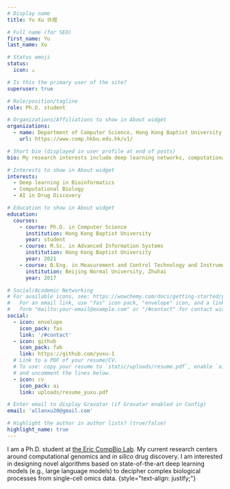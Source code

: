 ```yaml
---
# Display name
title: Yu Xu 许煜

# Full name (for SEO)
first_name: Yu
last_name: Xu

# Status emoji
status:
  icon: ☕️

# Is this the primary user of the site?
superuser: true

# Role/position/tagline
role: Ph.D. student

# Organizations/Affiliations to show in About widget
organizations:
  - name: Department of Computer Science, Hong Kong Baptist University
    url: https://www.comp.hkbu.edu.hk/v1/

# Short bio (displayed in user profile at end of posts)
bio: My research interests include deep learning networks, computational genomics, and AI in drug discovery.

# Interests to show in About widget
interests:
  - Deep learning in Bioinformatics
  - Computational Biology
  - AI in Drug Discovery

# Education to show in About widget
education:
  courses:
    - course: Ph.D. in Computer Science
      institution: Hong Kong Baptist University
      year: student
    - course: M.Sc. in Advanced Information Systems
      institution: Hong Kong Baptist University
      year: 2021
    - course: B.Eng. in Measurement and Control Technology and Instrument
      institution: Beijing Normal University, Zhuhai
      year: 2017

# Social/Academic Networking
# For available icons, see: https://wowchemy.com/docs/getting-started/page-builder/#icons
#   For an email link, use "fas" icon pack, "envelope" icon, and a link in the
#   form "mailto:your-email@example.com" or "/#contact" for contact widget.
social:
  - icon: envelope
    icon_pack: fas
    link: '/#contact'
  - icon: github
    icon_pack: fab
    link: https://github.com/yuxu-1
  # Link to a PDF of your resume/CV.
  # To use: copy your resume to `static/uploads/resume.pdf`, enable `ai` icons in `params.yaml`,
  # and uncomment the lines below.
  - icon: cv
    icon_pack: ai
    link: uploads/resume_yuxu.pdf

# Enter email to display Gravatar (if Gravatar enabled in Config)
email: 'allanxu20@gmail.com'

# Highlight the author in author lists? (true/false)
highlight_name: true
---
```


I am a Ph.D. student at [the Eric CompBio Lab](https://www.comp.hkbu.edu.hk/v1/?page=profile&id=ericluzhang). My current research centers around computational genomics and *in silico* drug discovery. I am interested in designing novel algorithms based on state-of-the-art deep learning models (e.g., large language models) to decipher complex biological processes from single-cell omics data.
{style="text-align: justify;"}
